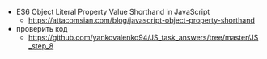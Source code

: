 - ES6 Object Literal Property Value Shorthand in JavaScript
	- https://attacomsian.com/blog/javascript-object-property-shorthand
- проверить код
	- https://github.com/yankovalenko94/JS_task_answers/tree/master/JS_step_8
